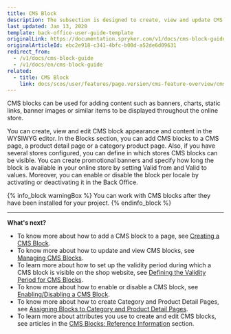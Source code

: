 ```yaml
---
title: CMS Block
description: The subsection is designed to create, view and update CMS block content in the editor from the Back Office to display it later in the online store.
last_updated: Jan 13, 2020
template: back-office-user-guide-template
originalLink: https://documentation.spryker.com/v1/docs/cms-block-guide
originalArticleId: ebc2e918-c341-4bfc-b00d-a52de6d09631
redirect_from:
  - /v1/docs/cms-block-guide
  - /v1/docs/en/cms-block-guide
related:
  - title: CMS Block
    link: docs/scos/user/features/page.version/cms-feature-overview/cms-blocks-overview.html
---
```


CMS blocks can be used for adding content such as banners, charts, static links, banner images or similar items to be displayed throughout the online store.

You can create, view and edit CMS block appearance and content in the WYSIWYG editor. In the Blocks section, you can add CMS blocks to a CMS page, a product detail page or a category product page. Also, if you have several stores configured, you can define in which stores CMS blocks can be visible. You can create promotional banners and specify how long the block is available in your online store by setting Valid from and Valid to values. Moreover, you can enable or disable the block per locale by activating or deactivating it in the Back Office.

{% info_block warningBox %}
You can work with CMS blocks after they have been installed for your project.
{% endinfo_block %}

***
**What's next?**

* To know more about how to add a CMS block to a page, see [Creating a CMS Block](/docs/scos/user/back-office-user-guides/{{page.version}}/content/blocks/creating-cms-blocks.html).
* To know more about how to update and view CMS blocks, see [Managing CMS Blocks](/docs/scos/user/back-office-user-guides/{{page.version}}/content/blocks/managing-cms-blocks.html).
* To learn more about how to set up the validity period during which a CMS block is visible on the shop website, see [Defining the Validity Period for CMS Blocks](/docs/scos/user/back-office-user-guides/{{page.version}}/content/blocks/defining-validity-period-for-cms-blocks.html).
* To know more about how to enable or disable a CMS block, see [Enabling/Disabling a CMS Block](/docs/scos/user/back-office-user-guides/{{page.version}}/content/blocks/managing-cms-blocks.html#activating-or-deactivating-a-cms-block).
* To know more about how to create Category and Product Detail Pages, see [Assigning Blocks to Category and Product Detail Pages](/docs/scos/user/back-office-user-guides/{{page.version}}/content/blocks/assigning-blocks-to-category-or-product-pages.html).
* To learn more about attributes you use to create and edit CMS blocks, see articles in the [CMS Blocks: Reference Information](/docs/scos/user/back-office-user-guides/{{page.version}}/content-management/blocks/references/cms-block-reference-information.html) section.
